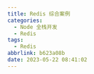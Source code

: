 ```yaml
---
title: Redis 综合案例
categories:
  - Node 全栈开发
  - Redis
tags:
  - Redis
abbrlink: b623a08b
date: 2023-05-22 08:41:02
---
```

